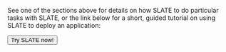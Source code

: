 
See one of the sections above for details on how SLATE to do particular tasks with SLATE, or the link below for a short, guided tutorial on using SLATE to deploy an application:

<div id="doc-call" class="container-fluid doc-call-container ">
    <div class="row doc-call-row">
        <div class="col-md-10 nofloat center-block">
            <div class="col-sm-9 text-center nofloat center-block">
                <a href="https://sandbox.slateci.io"><button class="btn btn-slate">Try SLATE now!</button></a>    
            </div>
        </div>
    </div>
</div>